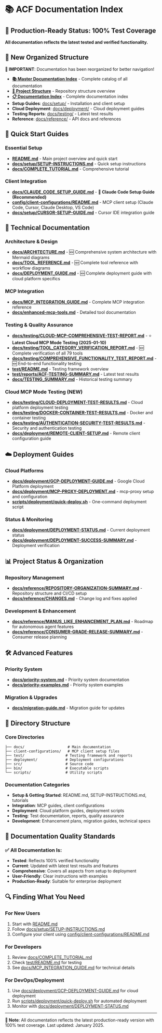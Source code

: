 # 📚 ACF Documentation Index

## 🎉 Production-Ready Status: 100% Test Coverage

**All documentation reflects the latest tested and verified functionality.**

## 📁 New Organized Structure

**📢 IMPORTANT**: Documentation has been reorganized for better navigation!

- **[📚 Master Documentation Index](docs/MASTER-DOCUMENTATION-INDEX.md)** - Complete catalog of all documentation
- **[📁 Project Structure](docs/PROJECT-STRUCTURE.md)** - Repository structure overview
- **[📋 Documentation Index](docs/README.md)** - Complete documentation index
- **Setup Guides**: [docs/setup/](docs/setup/) - Installation and client setup
- **Cloud Deployment**: [docs/deployment/](docs/deployment/) - Cloud deployment guides
- **Testing Reports**: [docs/testing/](docs/testing/) - Latest test results
- **Reference**: [docs/reference/](docs/reference/) - API docs and references

## 🚀 Quick Start Guides

### Essential Setup
- **[README.md](README.md)** - Main project overview and quick start
- **[docs/setup/SETUP-INSTRUCTIONS.md](docs/setup/SETUP-INSTRUCTIONS.md)** - Quick setup instructions
- **[docs/COMPLETE_TUTORIAL.md](docs/COMPLETE_TUTORIAL.md)** - Comprehensive tutorial

### Client Integration
- **[docs/CLAUDE_CODE_SETUP_GUIDE.md](docs/CLAUDE_CODE_SETUP_GUIDE.md)** - **🚀 Claude Code Setup Guide (Recommended)**
- **[config/client-configurations/README.md](config/client-configurations/README.md)** - MCP client setup (Claude Code, Cursor, Claude Desktop, VS Code)
- **[docs/setup/CURSOR-SETUP-GUIDE.md](docs/setup/CURSOR-SETUP-GUIDE.md)** - Cursor IDE integration guide

## 🔧 Technical Documentation

### Architecture & Design
- **[docs/ARCHITECTURE.md](docs/ARCHITECTURE.md)** - 🆕 Comprehensive system architecture with Mermaid diagrams
- **[docs/TOOL_REFERENCE.md](docs/TOOL_REFERENCE.md)** - 🆕 Complete tool reference with workflow diagrams
- **[docs/DEPLOYMENT_GUIDE.md](docs/DEPLOYMENT_GUIDE.md)** - 🆕 Complete deployment guide with cloud platform specifics

### MCP Integration
- **[docs/MCP_INTEGRATION_GUIDE.md](docs/MCP_INTEGRATION_GUIDE.md)** - Complete MCP integration reference
- **[docs/enhanced-mcp-tools.md](docs/enhanced-mcp-tools.md)** - Detailed tool documentation

### Testing & Quality Assurance
- **[docs/testing/CLOUD-MCP-COMPREHENSIVE-TEST-REPORT.md](docs/testing/CLOUD-MCP-COMPREHENSIVE-TEST-REPORT.md)** - ⭐ **Latest Cloud MCP Mode Testing (2025-01-10)**
- **[docs/testing/TOOL_CATEGORY_VERIFICATION_REPORT.md](docs/testing/TOOL_CATEGORY_VERIFICATION_REPORT.md)** - 🆕 Complete verification of all 79 tools
- **[docs/testing/COMPREHENSIVE_FUNCTIONALITY_TEST_REPORT.md](docs/testing/COMPREHENSIVE_FUNCTIONALITY_TEST_REPORT.md)** - 🆕 End-to-end functionality testing
- **[test/README.md](test/README.md)** - Testing framework overview
- **[test/reports/ACF-TESTING-SUMMARY.md](test/reports/ACF-TESTING-SUMMARY.md)** - Latest test results
- **[docs/TESTING_SUMMARY.md](docs/TESTING_SUMMARY.md)** - Historical testing summary

### Cloud MCP Mode Testing (NEW)
- **[docs/testing/CLOUD-DEPLOYMENT-TEST-RESULTS.md](docs/testing/CLOUD-DEPLOYMENT-TEST-RESULTS.md)** - Cloud platform deployment testing
- **[docs/testing/DOCKER-CONTAINER-TEST-RESULTS.md](docs/testing/DOCKER-CONTAINER-TEST-RESULTS.md)** - Docker and container testing
- **[docs/testing/AUTHENTICATION-SECURITY-TEST-RESULTS.md](docs/testing/AUTHENTICATION-SECURITY-TEST-RESULTS.md)** - Security and authentication testing
- **[docs/deployment/REMOTE-CLIENT-SETUP.md](docs/deployment/REMOTE-CLIENT-SETUP.md)** - Remote client configuration guide

## ☁️ Deployment Guides

### Cloud Platforms
- **[docs/deployment/GCP-DEPLOYMENT-GUIDE.md](docs/deployment/GCP-DEPLOYMENT-GUIDE.md)** - Google Cloud Platform deployment
- **[docs/deployment/MCP-PROXY-DEPLOYMENT.md](docs/deployment/MCP-PROXY-DEPLOYMENT.md)** - mcp-proxy setup and configuration
- **[scripts/deployment/quick-deploy.sh](scripts/deployment/quick-deploy.sh)** - One-command deployment script

### Status & Monitoring
- **[docs/deployment/DEPLOYMENT-STATUS.md](docs/deployment/DEPLOYMENT-STATUS.md)** - Current deployment status
- **[docs/deployment/DEPLOYMENT-SUCCESS-SUMMARY.md](docs/deployment/DEPLOYMENT-SUCCESS-SUMMARY.md)** - Deployment verification

## 📊 Project Status & Organization

### Repository Management
- **[docs/reference/REPOSITORY-ORGANIZATION-SUMMARY.md](docs/reference/REPOSITORY-ORGANIZATION-SUMMARY.md)** - Repository structure and CI/CD setup
- **[docs/reference/CHANGES.md](docs/reference/CHANGES.md)** - Change log and fixes applied

### Development & Enhancement
- **[docs/reference/MANUS_LIKE_ENHANCEMENT_PLAN.md](docs/reference/MANUS_LIKE_ENHANCEMENT_PLAN.md)** - Roadmap for autonomous agent features
- **[docs/reference/CONSUMER-GRADE-RELEASE-SUMMARY.md](docs/reference/CONSUMER-GRADE-RELEASE-SUMMARY.md)** - Consumer release planning

## 🛠️ Advanced Features

### Priority System
- **[docs/priority-system.md](docs/priority-system.md)** - Priority system documentation
- **[docs/priority-examples.md](docs/priority-examples.md)** - Priority system examples

### Migration & Upgrades
- **[docs/migration-guide.md](docs/migration-guide.md)** - Migration guide for updates

## 📁 Directory Structure

### Core Directories
```
├── docs/                    # Main documentation
├── client-configurations/   # MCP client setup files
├── test/                   # Testing framework and reports
├── deployment/             # Deployment configurations
├── src/                    # Source code
├── bin/                    # Executable scripts
└── scripts/                # Utility scripts
```

### Documentation Categories
- **Setup & Getting Started**: README.md, SETUP-INSTRUCTIONS.md, tutorials
- **Integration**: MCP guides, client configurations
- **Deployment**: Cloud platform guides, deployment scripts
- **Testing**: Test documentation, reports, quality assurance
- **Development**: Enhancement plans, migration guides, technical specs

## 🎯 Documentation Quality Standards

### ✅ All Documentation Is:
- **Tested**: Reflects 100% verified functionality
- **Current**: Updated with latest test results and features
- **Comprehensive**: Covers all aspects from setup to deployment
- **User-Friendly**: Clear instructions with examples
- **Production-Ready**: Suitable for enterprise deployment

## 🔍 Finding What You Need

### For New Users
1. Start with [README.md](README.md)
2. Follow [docs/setup/SETUP-INSTRUCTIONS.md](docs/setup/SETUP-INSTRUCTIONS.md)
3. Configure your client using [config/client-configurations/README.md](config/client-configurations/README.md)

### For Developers
1. Review [docs/COMPLETE_TUTORIAL.md](docs/COMPLETE_TUTORIAL.md)
2. Check [test/README.md](test/README.md) for testing
3. See [docs/MCP_INTEGRATION_GUIDE.md](docs/MCP_INTEGRATION_GUIDE.md) for technical details

### For DevOps/Deployment
1. Use [docs/deployment/GCP-DEPLOYMENT-GUIDE.md](docs/deployment/GCP-DEPLOYMENT-GUIDE.md) for cloud deployment
2. Run [scripts/deployment/quick-deploy.sh](scripts/deployment/quick-deploy.sh) for automated deployment
3. Monitor with [docs/deployment/DEPLOYMENT-STATUS.md](docs/deployment/DEPLOYMENT-STATUS.md)

---

**📝 Note**: All documentation reflects the latest production-ready version with 100% test coverage. Last updated: January 2025.

